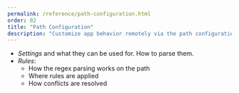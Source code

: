 ```yaml
---
permalink: /reference/path-configuration.html
order: 02
title: "Path Configuration"
description: "Customize app behavior remotely via the path configuration."
---
```


* _Settings_ and what they can be used for. How to parse them.
* _Rules_:
    * How the regex parsing works on the path
    * Where rules are applied
    * How conflicts are resolved
